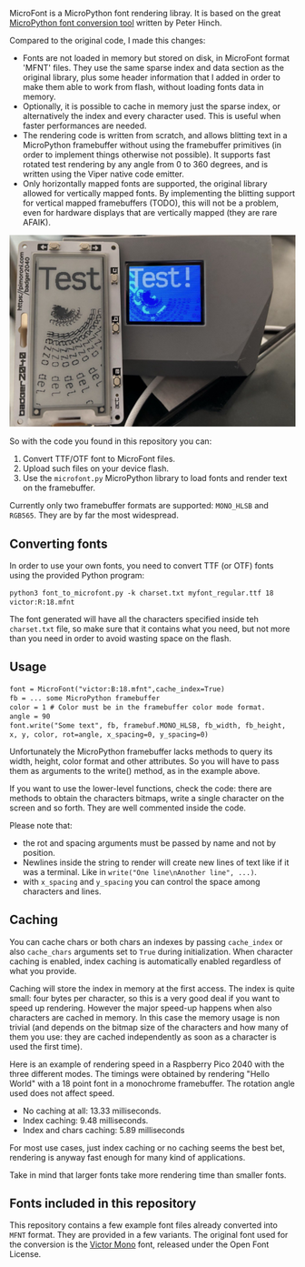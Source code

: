 MicroFont is a MicroPython font rendering libray. It is based on the great [MicroPython font conversion tool](https://github.com/peterhinch/micropython-font-to-py) written by Peter Hinch.

Compared to the original code, I made this changes:

* Fonts are not loaded in memory but stored on disk, in MicroFont format 'MFNT' files. They use the same sparse index and data section as the original library, plus some header information that I added in order to make them able to work from flash, without loading fonts data in memory.
* Optionally, it is possible to cache in memory just the sparse index, or alternatively the index and every character used. This is useful when faster performances are needed.
* The rendering code is written from scratch, and allows blitting text in a MicroPython framebuffer without using the framebuffer primitives (in order to implement things otherwise not possible). It supports fast rotated test rendering by any angle from 0 to 360 degrees, and is written using the Viper native code emitter.
* Only horizontally mapped fonts are supported, the original library allowed for vertically mapped fonts. By implementing the blitting support for vertical mapped framebuffers (TODO), this will not be a problem, even for hardware displays that are vertically mapped (they are rare AFAIK).

![MicroFont library demo](images/microfont.jpg)

So with the code you found in this repository you can:

1. Convert TTF/OTF font to MicroFont files.
2. Upload such files on your device flash.
3. Use the `microfont.py` MicroPython library to load fonts and render text on the framebuffer.

Currently only two framebuffer formats are supported: `MONO_HLSB` and `RGB565`. They are by far the most widespread.

## Converting fonts

In order to use your own fonts, you need to convert TTF (or OTF) fonts using the provided Python program:

    python3 font_to_microfont.py -k charset.txt myfont_regular.ttf 18 victor:R:18.mfnt

The font generated will have all the characters specified inside teh `charset.txt` file, so make sure that it contains what you need, but not more than you need in order to avoid wasting space on the flash.

## Usage

    font = MicroFont("victor:B:18.mfnt",cache_index=True)
    fb = ... some MicroPython framebuffer
    color = 1 # Color must be in the framebuffer color mode format.
    angle = 90
    font.write("Some text", fb, framebuf.MONO_HLSB, fb_width, fb_height, x, y, color, rot=angle, x_spacing=0, y_spacing=0)

Unfortunately the MicroPython framebuffer lacks methods to query its width, height, color format and other attributes. So you will have to pass them as arguments to the write() method, as in the example above.

If you want to use the lower-level functions, check the code: there are methods to obtain the characters bitmaps, write a single character on the screen and so forth. They are well commented inside the code.

Please note that:

* the rot and spacing arguments must be passed by name and not by position.
* Newlines inside the string to render will create new lines of text like if it was a terminal. Like in `write("One line\nAnother line", ...)`.
* with `x_spacing` and `y_spacing` you can control the space among characters and lines.

## Caching

You can cache chars or both chars an indexes by passing `cache_index` or also `cache_chars` arguments set to `True` during initialization. When character caching is enabled, index caching is automatically enabled regardless of what you provide.

Caching will store the index in memory at the first access. The index is quite small: four bytes per character, so this is a very good deal if you want to speed up rendering. However the major speed-up happens when also characters are cached in memory. In this case the memory usage is non trivial (and depends on the bitmap size of the characters and how many of them you use: they are cached independently as soon as a character is used the first time).

Here is an example of rendering speed in a Raspberry Pico 2040 with the three different modes. The timings were obtained by rendering "Hello World" with a 18 point font in a monochrome framebuffer. The rotation angle used does not affect speed.

* No caching at all: 13.33 milliseconds.
* Index caching: 9.48 milliseconds.
* Index and chars caching: 5.89 milliseconds

For most use cases, just index caching or no caching seems the best bet, rendering is anyway fast enough for many kind of applications.

Take in mind that larger fonts take more rendering time than smaller fonts.

## Fonts included in this repository

This repository contains a few example font files already converted into `MFNT` format. They are provided in a few variants. The original font used for the conversion is the [Victor Mono](https://rubjo.github.io/victor-mono/) font, released under the Open Font License.
